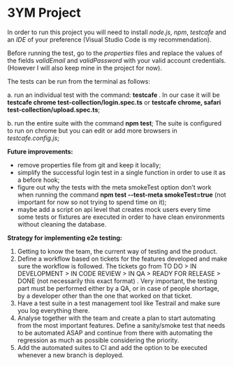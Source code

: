 # 3YM Project

In order to run this project you will need to install *node.js*, *npm*, *testcafe* and an *IDE* of your preference (Visual Studio Code is my recommendation).

Before running the test, go to the *properties* files and replace the values of the fields *validEmail* and *validPassword* with your valid account credentials. (However I will also keep mine in the project for now).

The tests can be run from the terminal as follows:

a. run an individual test with the command: **testcafe <browser> <testFile>**.
  In our case it will be **testcafe chrome test-collection/login.spec.ts** or **testcafe chrome, safari test-collection/upload.spec.ts**;

b. run the entire suite with the command **npm test**;
The suite is configured to run on chrome but you can edit or add more browsers in *testcafe.config.js*;

**Future improvements:**
- remove properties file from git and keep it locally;
- simplify the successful login test in a single function in order to use it as a before hook;
- figure out why the tests with the meta smokeTest option don’t work when running the command **npm test --test-meta smokeTest=true** (not important for now so not trying to spend time on it);
- maybe add a script on api level that creates mock users every time some tests or fixtures are executed in order to have clean environments without cleaning the database.

**Strategy for implementing e2e testing:**
1. Getting to know the team, the current way of testing and the product.
2. Define a workflow based on tickets for the features developed and make sure the workflow is followed. The tickets go from TO DO > IN DEVELOPMENT > IN CODE REVIEW > IN QA > READY FOR RELEASE > DONE (not necessarily this exact format) . Very important, the testing part must be performed either by a QA, or in case of people shortage, by a developer other than the one that worked on that ticket.
3. Have a test suite in a test management tool like Testrail and make sure you log everything there.
4. Analyse together with the team and create a plan to start automating from the most important features. Define a sanity/smoke test that needs to be automated ASAP and continue from there with automating the regression as much as possible considering the priority.
5. Add the automated suites to CI and add the option to be executed whenever a new branch is deployed.
